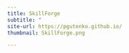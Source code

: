 ```yaml
---
title: SkillForge
subtitle: "                                                                                                                                                         "
site-url: https://pgutenko.github.io/
thumbnail: SkillForge.png

---
```


